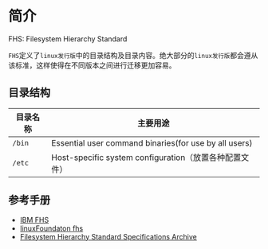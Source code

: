 # 简介

FHS: Filesystem Hierarchy Standard

`FHS`定义了`linux发行版`中的目录结构及目录内容。绝大部分的`linux发行版`都会遵从该标准，这样使得在不同版本之间进行迁移更加容易。

## 目录结构

| 目录名称    |  主要用途    |
|-----------|--------------|
| `/bin`| Essential user command binaries(for use by all users)|
|`/etc`| Host-specific system configuration（放置各种配置文件）|


## 参考手册

* [IBM FHS](https://www.ibm.com/developerworks/linux/library/l-lpic1-v3-104-7/)
* [linuxFoundaton fhs](https://refspecs.linuxfoundation.org/FHS_3.0/fhs/index.html)
* [Filesystem Hierarchy Standard Specifications Archive](https://refspecs.linuxfoundation.org/fhs.shtml)
